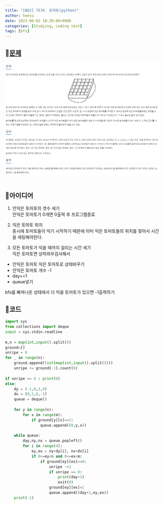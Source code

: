 ```yaml
---
title: "[BOJ] 7576. 토마토(python)"
author: heesu
date: 2023-06-02 10:20:00+0900
categories: [Studying, coding test]
tags: [bfs]
---
```

## 📌[문제](https://www.acmicpc.net/problem/7576)
![Alt text](https://raw.githubusercontent.com/skagmltn7/practice_coding_test/2720e3da4f440617da6439608c560735c8b4cab2/BOJ/img/problem_7576.PNG)
<br><br>

## 💪아이디어<br>
1. 안익은 토마토의 갯수 세기<br>
안익은 토마토가 0개면 0출력 후 프로그램종료<br>

2. 익은 토마토 위치<br>
동시에 토마토들이 익기 시작하기 때문에 이미 익은 토마토들의 위치를 찾아서 시간을 세팅해야한다.<br>

3. 모든 토마토가 익을 때까지 걸리는 시간 세기<br>
익은 토마토면 상하좌우검사해서
- 안익은 토마토 익은 토마토로 상태바꾸기
- 안익은 토마토 개수 -1 
- day+=1 
- queue넣기

bfs를 빠져나온 상태에서 더 익을 토마토가 있으면 -1출력하기<br>

## 🥂코드

```python
import sys
from collections import deque
input = sys.stdin.readline

m,n = map(int,input().split())
ground=[]
unripe = 0
for _ in range(n):
    ground.append(list(map(int,input().split())))
    unripe += ground[-1].count(0)

if unripe == 0 : print(0)
else:
    dy = (-1,0,1,0)
    dx = (0,1,0,-1)
    queue = deque()

    for y in range(n):
        for x in range(m):
            if ground[y][x]==1:
                queue.append((0,y,x))

    while queue:
        day,ny,nx = queue.popleft()
        for i in range(4):
            ey,ex = ny+dy[i], nx+dx[i]
            if 0<=ey<n and 0<=ex<m:
                if ground[ey][ex]==0:
                    unripe -=1
                    if unripe == 0:
                        print(day+1)
                        exit(0)
                    ground[ey][ex]=1
                    queue.append((day+1,ey,ex))
    print(-1)
```